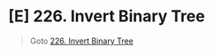 # [E] 226. Invert Binary Tree
> Goto [226. Invert Binary Tree](https://leetcode.com/problems/invert-binary-tree/description/)